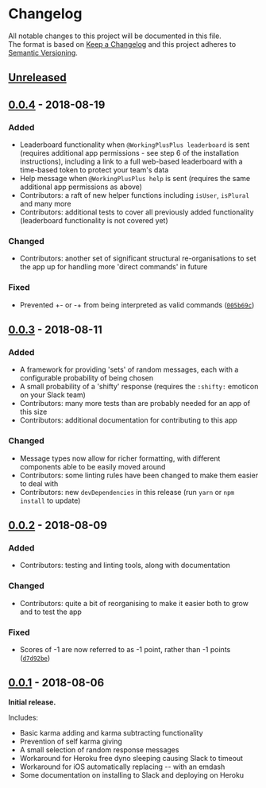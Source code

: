 # Changelog
All notable changes to this project will be documented in this file.  
The format is based on [Keep a Changelog](http://keepachangelog.com/en/1.0.0/) and this project adheres to [Semantic Versioning](http://semver.org/spec/v2.0.0.html).

## [Unreleased]

## [0.0.4] - 2018-08-19

### Added
- Leaderboard functionality when `@WorkingPlusPlus leaderboard` is sent (requires additional app permissions - see step 6 of the installation instructions), including a link to a full web-based leaderboard with a time-based token to protect your team's data
- Help message when `@WorkingPlusPlus help` is sent (requires the same additional app permissions as above)
- Contributors: a raft of new helper functions including `isUser`, `isPlural` and many more
- Contributors: additional tests to cover all previously added functionality (leaderboard functionality is not covered yet)

### Changed
- Contributors: another set of significant structural re-organisations to set the app up for handling more 'direct commands' in future

### Fixed
- Prevented +- or -+ from being interpreted as valid commands ([`005b69c`](https://github.com/tdmalone/working-plusplus/commit/005b69c6b297abf5c1014fd2dedc7db9e54b2900))

## [0.0.3] - 2018-08-11

### Added
- A framework for providing 'sets' of random messages, each with a configurable probability of being chosen
- A small probability of a 'shifty' response (requires the `:shifty:` emoticon on your Slack team)
- Contributors: many more tests than are probably needed for an app of this size
- Contributors: additional documentation for contributing to this app

### Changed
- Message types now allow for richer formatting, with different components able to be easily moved around
- Contributors: some linting rules have been changed to make them easier to deal with
- Contributors: new `devDependencies` in this release (run `yarn` or `npm install` to update)

## [0.0.2] - 2018-08-09

### Added
- Contributors: testing and linting tools, along with documentation

### Changed
- Contributors: quite a bit of reorganising to make it easier both to grow and to test the app

### Fixed
- Scores of -1 are now referred to as -1 point, rather than -1 points ([`d7d92be`](https://github.com/tdmalone/working-plusplus/commit/d7d92be0cd31aed26afcac1d189d17381330f418))

## [0.0.1] - 2018-08-06

**Initial release.**

Includes:

- Basic karma adding and karma subtracting functionality
- Prevention of self karma giving
- A small selection of random response messages
- Workaround for Heroku free dyno sleeping causing Slack to timeout
- Workaround for iOS automatically replacing -- with an emdash
- Some documentation on installing to Slack and deploying on Heroku

[Unreleased]: https://github.com/tdmalone/working-plusplus/compare/v0.0.4...HEAD
[0.0.4]: https://github.com/tdmalone/working-plusplus/compare/v0.0.3...v0.0.4
[0.0.3]: https://github.com/tdmalone/working-plusplus/compare/v0.0.2...v0.0.3
[0.0.2]: https://github.com/tdmalone/working-plusplus/compare/v0.0.1...v0.0.2
[0.0.1]: https://github.com/tdmalone/working-plusplus/compare/456584780...v0.0.1
